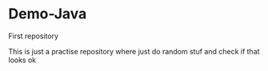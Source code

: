 # Demo-Java
First repository

This is just a practise repository where just do random stuf and check if that looks ok
